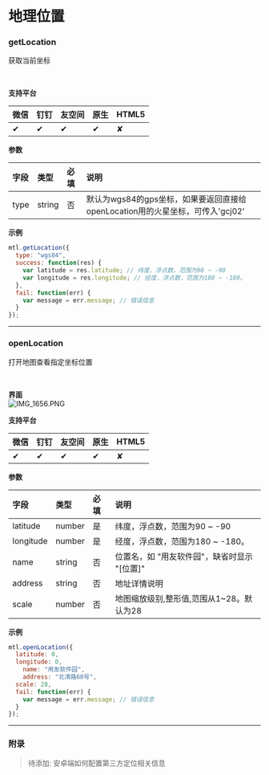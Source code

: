 # 地理位置

<a name="MTL_getLocation" class="anchor"></a>
### getLocation
获取当前坐标

<br>

**支持平台**

| **微信** | **钉钉** | **友空间** | **原生** | **HTML5** |
| :--- | :--- | :--- | :--- | :--- |
| ✔︎ | ✔︎ | ✔︎ | ✔︎ | ✘ |


**参数**

| **字段** | **类型** | **必填** | **说明** |
| :--- | :--- | :--- | :--- |
| type | string | 否 | 默认为wgs84的gps坐标，如果要返回直接给openLocation用的火星坐标，可传入'gcj02' |


**示例**
```javascript
mtl.getLocation({
  type: "wgs84",
  success: function(res) {
    var latitude = res.latitude; // 纬度，浮点数，范围为90 ~ -90
    var longitude = res.longitude; // 经度，浮点数，范围为180 ~ -180。
  },
  fail: function(err) {
    var message = err.message; // 错误信息
  }
});
```

---


<a name="MTL_openLocation" class="anchor"></a>
### openLocation
打开地图查看指定坐标位置

<br>

**界面**<br />![IMG_1656.PNG](https://cdn.nlark.com/yuque/0/2019/png/271502/1556192322858-2f9f8ca2-c49a-426b-b176-64a34487c17e.png#align=left&display=inline&height=512&name=IMG_1656.PNG&originHeight=1334&originWidth=750&size=464606&status=done&width=288)

**支持平台**

| **微信** | **钉钉** | **友空间** | **原生** | **HTML5** |
| :--- | :--- | :--- | :--- | :--- |
| ✔︎ | ✔︎ | ✔︎ | ✔︎ | ✘ |


**参数**

| **字段** | **类型** | **必填** | **说明** |
| :--- | :--- | :--- | :--- |
| latitude | number | 是 | 纬度，浮点数，范围为90 ~ -90 |
| longitude | number | 是 | 经度，浮点数，范围为180 ~ -180。 |
| name | string | 否 | 位置名，如 "用友软件园"，缺省时显示 "[位置]" |
| address | string | 否 | 地址详情说明 |
| scale | number | 否 | 地图缩放级别,整形值,范围从1~28。默认为28 |


**示例**
```javascript
mtl.openLocation({
  latitude: 0,
  longitude: 0,
	name: "用友软件园",
	address: "北清路68号",
  scale: 28,
  fail: function(err) {
    var message = err.message; // 错误信息
  }
});
```

---

<a name="vNnAS"></a>
### 附录
> 待添加: 安卓端如何配置第三方定位相关信息

